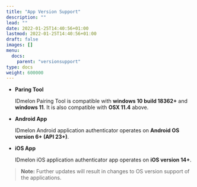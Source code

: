 ```yaml
---
title: "App Version Support"
description: ""
lead: ""
date: 2022-01-25T14:40:56+01:00
lastmod: 2022-01-25T14:40:56+01:00
draft: false
images: []
menu:
  docs:
    parent: "versionsupport"
type: docs
weight: 600000
---
```


- **Paring Tool**

    IDmelon Pairing Tool is compatible with **windows 10 build 18362+** and **windows 11**. It is also compatible with **OSX 11.4** above.

- **Android App**

    IDmelon Android application authenticator operates on **Android OS version 6+ (API 23+)**.

- **iOS App**

    IDmelon iOS application authenticator app operates on **iOS version 14+**.

> **Note:** Further updates will result in changes to OS version support of the applications.

